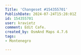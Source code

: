 ```yaml
---
Title: 'Changeset #154355701'
PublishDate: 2024-07-24T15:28:01Z
id: 154355701
user: kravietz
comment: Edit Cafe.
created_by: OsmAnd Maps 4.7.6
tags:
- Montenegro

---
```

